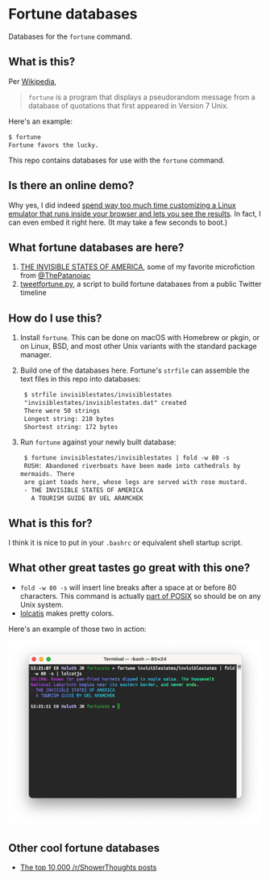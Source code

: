 # Fortune databases

Databases for the `fortune` command.

## What is this?

Per [Wikipedia](https://en.wikipedia.org/wiki/Fortune_%28Unix%29),

> `fortune` is a program that displays a pseudorandom message from a database of quotations that first appeared in Version 7 Unix.

Here's an example:

```
$ fortune
Fortune favors the lucky.
```

This repo contains databases for use with the `fortune` command.

## Is there an online demo?

Why yes, I did indeed
[spend way too much time customizing a Linux emulator that runs inside your browser and lets you see the results](https://unfortunate.micahrl.com).
In fact, I can even embed it right here.
(It may take a few seconds to boot.)

<script src="https://unfortunate.micahrl.com/build/v86_all.js"></script>
<link rel="stylesheet" href="https://unfortunate.micahrl.com/v86.css">

<script>
"use strict";

window.onload = function()
{
    var emulator = window.emulator = new V86Starter({
        wasm_path: "https://unfortunate.micahrl.com/build/v86.wasm",
        memory_size: 256 * 1024 * 1024,
        vga_memory_size: 8 * 1024 * 1024,
        screen_container: document.getElementById("screen_container"),
        serial_container_xtermjs: document.getElementById("terminal"),
        bios: {
            url: "https://unfortunate.micahrl.com/bios/seabios.bin",
        },
        vga_bios: {
            url: "https://unfortunate.micahrl.com/bios/vgabios.bin",
        },
        cdrom: {
            url: "https://unfortunate.micahrl.com/unfortunate.iso",
        },
        autostart: true,
        disable_speaker: true,
        disable_keyboard: true,
    });
};
</script>

<div id="terminal"></div>
<div id="video-console-section" style="display:none">
    <h2>Video console</h2>
    <p>You cannot type here, but use this to watch the boot process</p>
    <div id="screen_container">
    <div style="white-space: pre; font: 14px monospace; line-height: 14px"></div>
    <canvas style="display: none"></canvas>
    </div>
    <br style="clear: both">
</div>

## What fortune databases are here?

1. [THE INVISIBLE STATES OF AMERICA](invisiblestates), some of my favorite microfiction from [@ThePatanoiac](https://twitter.com/ThePatanoiac)
2. [tweetfortune.py](tweets), a script to build fortune databases from a public Twitter timeline

## How do I use this?

1. Install `fortune`. This can be done on macOS with Homebrew or pkgin, or on Linux, BSD, and most other Unix variants with the standard package manager.

2. Build one of the databases here. Fortune's `strfile` can assemble the text files in this repo into databases:

        $ strfile invisiblestates/invisiblestates
        "invisiblestates/invisiblestates.dat" created
        There were 50 strings
        Longest string: 210 bytes
        Shortest string: 172 bytes

3. Run `fortune` against your newly built database:

        $ fortune invisiblestates/invisiblestates | fold -w 80 -s
        RUSH: Abandoned riverboats have been made into cathedrals by mermaids. There
        are giant toads here, whose legs are served with rose mustard.
        - THE INVISIBLE STATES OF AMERICA
          A TOURISM GUIDE BY UEL ARAMCHEK

## What is this for?

I think it is nice to put in your `.bashrc` or equivalent shell startup script.

## What other great tastes go great with this one?

- `fold -w 80 -s` will insert line breaks after a space at or before 80 characters. This command is actually [part of POSIX](https://pubs.opengroup.org/onlinepubs/9699919799/utilities/fold.html#top) so should be on any Unix system.
- [lolcatjs](https://github.com/robertmarsal/lolcatjs) makes pretty colors.

Here's an example of those two in action:

![screenshot](fortune-invisiblestates-fold-lolcatjs.png)

## Other cool fortune databases

- [The top 10,000 /r/ShowerThoughts posts](https://nullprogram.com/blog/2016/12/01/)
